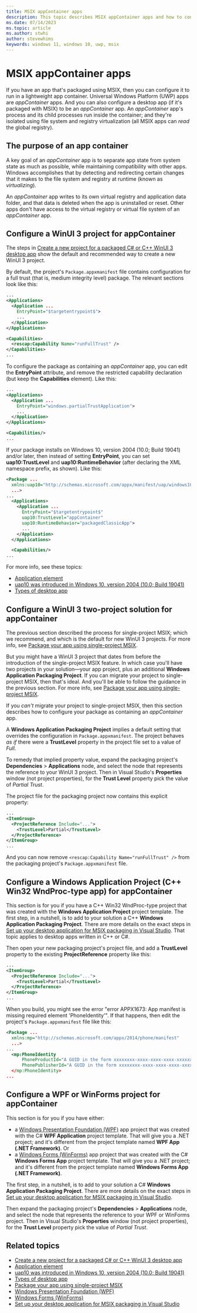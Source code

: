 ```yaml
---
title: MSIX appContainer apps
description: This topic describes MSIX appContainer apps and how to configure a package for one.
ms.date: 07/14/2023
ms.topic: article
ms.author: stwhi
author: stevewhims
keywords: windows 11, windows 10, uwp, msix
--- 
```


# MSIX appContainer apps

If you have an app that's packaged using MSIX, then you can configure it to run in a lightweight app container. Universal Windows Platform (UWP) apps are *appContainer* apps. And you can also configure a desktop app (if it's packaged with MSIX) to be an *appContainer* app. An *appContainer* app's process and its child processes run inside the container; and they're isolated using file system and registry virtualization (all MSIX apps can *read* the global registry).

## The purpose of an app container

A key goal of an *appContainer* app is to separate app state from system state as much as possible, while maintaining compatibility with other apps. Windows accomplishes that by detecting and redirecting certain changes that it makes to the file system and registry at runtime (known as *virtualizing*).

An *appContainer* app writes to its own virtual registry and application data folder, and that data is deleted when the app is uninstalled or reset. Other apps don't have access to the virtual registry or virtual file system of an *appContainer* app.

## Configure a WinUI 3 project for appContainer

The steps in [Create a new project for a packaged C# or C++ WinUI 3 desktop app](/windows/apps/winui/winui3/create-your-first-winui3-app#packaged-create-a-new-project-for-a-packaged-c-or-c-winui-3-desktop-app) show the default and recommended way to create a new WinUI 3 project.

By default, the project's `Package.appxmanifest` file contains configuration for a full trust (that is, medium integrity level) package. The relevant sections look like this:

```xml
...
<Applications>
  <Application ...
    EntryPoint="$targetentrypoint$">
    ...
  </Application>
</Applications>

<Capabilities>
  <rescap:Capability Name="runFullTrust" />
</Capabilities>
...
```

To configure the package as containing an *appContainer* app, you can edit the **EntryPoint** attribute, and remove the restricted capability declaration (but keep the **Capabilities** element). Like this:

```xml
...
<Applications>
  <Application ...
    EntryPoint="windows.partialTrustApplication">
    ...
  </Application>
</Applications>

<Capabilities/>
...
```

If your package installs on Windows 10, version 2004 (10.0; Build 19041) and/or later, then instead of setting **EntryPoint**, you can set **uap10:TrustLevel** and **uap10:RuntimeBehavior** (after declaring the XML namespace prefix, as shown). Like this:

```xml
<Package ...
  xmlns:uap10="http://schemas.microsoft.com/appx/manifest/uap/windows10/10"
  ...>
...
  <Applications>
    <Application ...
      EntryPoint="$targetentrypoint$"
      uap10:TrustLevel="appContainer"
      uap10:RuntimeBehavior="packagedClassicApp">
      ...
    </Application>
  </Applications>

  <Capabilities/>
...
```

For more info, see these topics:

* [Application element](/uwp/schemas/appxpackage/uapmanifestschema/element-application)
* [uap10 was introduced in Windows 10, version 2004 (10.0; Build 19041)](/uwp/schemas/appxpackage/uapmanifestschema/element-application#uap10-was-introduced-in-windows-10-version-2004-100-build-19041)
* [Types of desktop app](/windows/msix/desktop/desktop-to-uwp-behind-the-scenes#types-of-desktop-app)

## Configure a WinUI 3 two-project solution for appContainer

The previous section described the process for single-project MSIX; which we recommend, and which is the default for new WinUI 3 projects. For more info, see [Package your app using single-project MSIX](/windows/apps/windows-app-sdk/single-project-msix).

But you might have a WinUI 3 project that dates from before the introduction of the single-project MSIX feature. In which case you'll have two projects in your solution&mdash;your app project, plus an additional **Windows Application Packaging Project**. If you can migrate your project to single-project MSIX, then that's ideal. And you'll be able to follow the guidance in the previous section. For more info, see [Package your app using single-project MSIX](/windows/apps/windows-app-sdk/single-project-msix).

If you *can't* migrate your project to single-project MSIX, then this section describes how to configure your package as containing an *appContainer* app.

A **Windows Application Packaging Project** implies a default setting that overrides the configuration in `Package.appxmanifest`. The project behaves *as if* there were a **TrustLevel** property in the project file set to a value of *Full*.

To remedy that implied property value, expand the packaging project's **Dependencies** > **Applications** node, and select the node that represents the reference to your WinUI 3 project. Then in Visual Studio's **Properties** window (not project properties), for the **Trust Level** property pick the value of *Partial Trust*.

The project file for the packaging project now contains this explicit property:

```xml
...
<ItemGroup>
  <ProjectReference Include="...">
    <TrustLevel>Partial</TrustLevel>
  </ProjectReference>
</ItemGroup>
...
```

And you can now remove `<rescap:Capability Name="runFullTrust" />` from the packaging project's `Package.appxmanifest` file.

## Configure a Windows Application Project (C++ Win32 WndProc-type app) for appContainer

This section is for you if you have a C++ Win32 WndProc-type project that was created with the **Windows Application Project** project template. The first step, in a nutshell, is to add to your solution a C++ **Windows Application Packaging Project**. There are more details on the exact steps in [Set up your desktop application for MSIX packaging in Visual Studio](/windows/msix/desktop/desktop-to-uwp-packaging-dot-net). That topic applies to desktop apps written in C++ or C#.

Then open your new packaging project's project file, and add a **TrustLevel** property to the existing **ProjectReference** property like this:

```xml
...
<ItemGroup>
  <ProjectReference Include="...">
    <TrustLevel>Partial</TrustLevel>
  </ProjectReference>
</ItemGroup>
...
```

When you build, you might see the error "error APPX1673: App manifest is missing required element 'PhoneIdentity'". If that happens, then edit the project's `Package.appxmanifest` file like this:

```xml
<Package ...
  xmlns:mp="http://schemas.microsoft.com/appx/2014/phone/manifest"
  ...>
...
  <mp:PhoneIdentity
      PhoneProductId="A GUID in the form xxxxxxxx-xxxx-xxxx-xxxx-xxxxxxxxxxxx."
      PhonePublisherId="A GUID in the form xxxxxxxx-xxxx-xxxx-xxxx-xxxxxxxxxxxx."
  </mp:PhoneIdentity>
...
```

## Configure a WPF or WinForms project for appContainer

This section is for you if you have either:

* a [Windows Presentation Foundation (WPF)](/dotnet/desktop/wpf/) app project that was created with the C# **WPF Application** project template. That will give you a .NET project; and it's different from the project template named **WPF App (.NET Framework)**. Or
* a [Windows Forms (WinForms)](/dotnet/desktop/winforms/) app project that was created with the C# **Windows Forms App** project template. That will give you a .NET project; and it's different from the project template named **Windows Forms App (.NET Framework)**.

The first step, in a nutshell, is to add to your solution a C# **Windows Application Packaging Project**. There are more details on the exact steps in [Set up your desktop application for MSIX packaging in Visual Studio](/windows/msix/desktop/desktop-to-uwp-packaging-dot-net).

Then expand the packaging project's **Dependencies** > **Applications** node, and select the node that represents the reference to your WPF or WinForms project. Then in Visual Studio's **Properties** window (not project properties), for the **Trust Level** property pick the value of *Partial Trust*.

## Related topics

* [Create a new project for a packaged C# or C++ WinUI 3 desktop app](/windows/apps/winui/winui3/create-your-first-winui3-app#packaged-create-a-new-project-for-a-packaged-c-or-c-winui-3-desktop-app)
* [Application element](/uwp/schemas/appxpackage/uapmanifestschema/element-application)
* [uap10 was introduced in Windows 10, version 2004 (10.0; Build 19041)](/uwp/schemas/appxpackage/uapmanifestschema/element-application#uap10-was-introduced-in-windows-10-version-2004-100-build-19041)
* [Types of desktop app](/windows/msix/desktop/desktop-to-uwp-behind-the-scenes#types-of-desktop-app)
* [Package your app using single-project MSIX](/windows/apps/windows-app-sdk/single-project-msix)
* [Windows Presentation Foundation (WPF)](/dotnet/desktop/wpf/)
* [Windows Forms (WinForms)](/dotnet/desktop/winforms/)
* [Set up your desktop application for MSIX packaging in Visual Studio](/windows/msix/desktop/desktop-to-uwp-packaging-dot-net)
